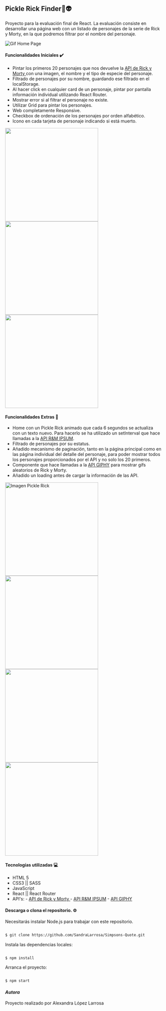 ## Pickle Rick Finder🌌👽

Proyecto para la evaluación final de React.
La evaluación consiste en desarrollar una página web con un listado de personajes de la serie de Rick y Morty, en la que podremos filtrar por el nombre del personaje.

![Gif Home Page](https://media.giphy.com/media/LSo2I2jqzPXUcgeYAD/giphy.gif)

#### Funcionalidades Iniciales ✔️
- Pintar los primeros 20 personajes que nos devuelve la [API de Rick y Morty ](https://rickandmortyapi.com/) con una imagen, el nombre y el tipo de especie del personaje.
- Filtrado de personajes por su nombre, guardando ese filtrado en el localStorage.
- Al hacer click en cualquier card de un personaje, pintar por pantalla información individual utilizando React Router.
- Mostrar error si al filtrar el personaje no existe.
- Utilizar Grid para pintar los personajes.
- Web completamente Responsive.
- Checkbox de ordenación de los personajes por orden alfabético.
- Icono en cada tarjeta de personaje indicando si está muerto.

<div display="flex" flex-direction="column">
    <img src="https://github.com/Adalab/modulo-3-evaluacion-final-SandraLarrosa/blob/master/src/images/README/principal.png" width="300" heigth="300">
    <img src="https://github.com/Adalab/modulo-3-evaluacion-final-SandraLarrosa/blob/master/src/images/README/individual.png" width="300" heigth="300">
    <img src="https://github.com/Adalab/modulo-3-evaluacion-final-SandraLarrosa/blob/master/src/images/README/filter.png" width="300" heigth="300">
</div>


#### Funcionalidades Extras 🌟
 - Home con un Pickle Rick animado que cada 6 segundos se actualiza con un texto nuevo. Para hacerlo se ha utilizado un setInterval que hace llamadas a la [API R&M IPSUM](http://loremricksum.com/documentation/).
 - Filtrado de personajes por su estatus.
 - Añadido mecanismo de paginación, tanto en la página principal como en las página individual del detalle del personaje, para poder mostrar todos los personajes proporcionados por el API y no solo los 20 primeros.
 - Componente que hace llamadas a la [API GIPHY](https://developers.giphy.com/docs/api#quick-start-guide) para mostrar gifs aleatorios de Rick y Morty.
  - Añadido un loading antes de cargar la información de las API.
 

<div display="flex" flex-direction="column">
    <img src="https://github.com/Adalab/modulo-3-evaluacion-final-SandraLarrosa/blob/master/src/images/README/pickleRick.png" alt="Imagen Pickle Rick"width="300" heigth="300">
    <img src="https://github.com/Adalab/modulo-3-evaluacion-final-SandraLarrosa/blob/master/src/images/README/paginacion.png" width="300" heigth="300">
</div>
<div display="flex">
    <img src="https://github.com/Adalab/modulo-3-evaluacion-final-SandraLarrosa/blob/master/src/images/README/addgif.png"  width="300" heigth="300">
    <img src="https://github.com/Adalab/modulo-3-evaluacion-final-SandraLarrosa/blob/master/src/images/README/gifspage.png" width="300" heigth="300">
</div>

  #### Tecnologías utilizadas 💻
- HTML 5
- CSS3 || SASS
- JavaScript
- React || React Router
- API's:
		- [API de Rick y Morty ](https://rickandmortyapi.com/)
		- [API R&M IPSUM](http://loremricksum.com/documentation/)
		- [API GIPHY](https://developers.giphy.com/docs/api#quick-start-guide)

#### Descarga o clona el repositorio. ⚙️
Necesitarás instalar Node.js para trabajar con este repositorio.

```bash

$ git clone https://github.com/SandraLarrosa/Simpsons-Quote.git

```

Instala las dependencias locales:

```bash

$ npm install

```

Arranca el proyecto:

```bash

$ npm start

```


#### *Autora*

Proyecto realizado por Alexandra López Larrosa